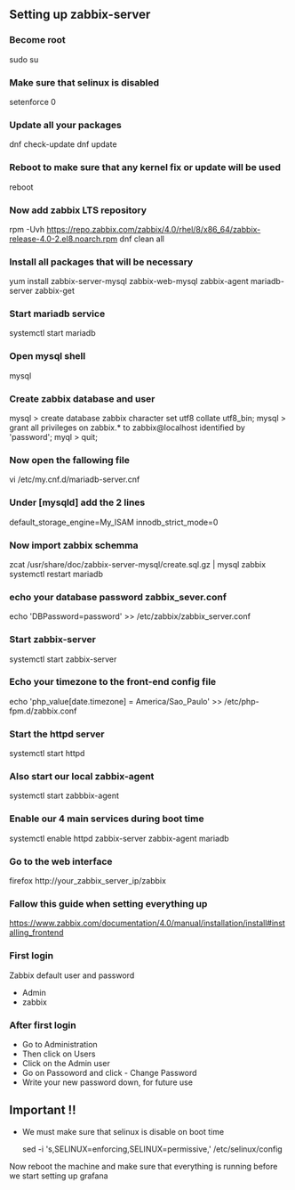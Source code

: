 ## Setting up zabbix-server


### Become root
 sudo su


### Make sure that selinux is disabled
 setenforce 0 


### Update all your packages
 dnf check-update
 dnf update


### Reboot to make sure that any kernel fix or update will be used
 reboot


### Now add zabbix LTS repository
 rpm -Uvh https://repo.zabbix.com/zabbix/4.0/rhel/8/x86_64/zabbix-release-4.0-2.el8.noarch.rpm
 dnf clean all


### Install all packages that will be necessary 
 yum install zabbix-server-mysql zabbix-web-mysql zabbix-agent mariadb-server zabbix-get


### Start mariadb service
 systemctl start mariadb


### Open mysql shell
 mysql


### Create zabbix database and user
  mysql > create database zabbix character set utf8 collate utf8_bin;
  mysql > grant all privileges on zabbix.* to zabbix@localhost identified by 'password';
  myql > quit; 


### Now open the fallowing file
 vi /etc/my.cnf.d/mariadb-server.cnf 


### Under [mysqld] add the 2 lines
 default_storage_engine=My_ISAM
 innodb_strict_mode=0


### Now import zabbix schemma
 zcat /usr/share/doc/zabbix-server-mysql/create.sql.gz | mysql  zabbix 
 systemctl restart mariadb


### echo your database password zabbix_sever.conf 
 echo 'DBPassword=password' >> /etc/zabbix/zabbix_server.conf


### Start zabbix-server 
systemctl start zabbix-server


### Echo your timezone to  the front-end config file
 echo 'php_value[date.timezone] = America/Sao_Paulo' >>  /etc/php-fpm.d/zabbix.conf


### Start the httpd server 
 systemctl start httpd 


### Also start our local zabbix-agent 
 systemctl start zabbbix-agent


### Enable our 4 main services during boot time
 systemctl enable httpd zabbix-server zabbix-agent mariadb


### Go to the web interface 
 firefox http://your_zabbix_server_ip/zabbix


### Fallow this guide when setting everything up
 https://www.zabbix.com/documentation/4.0/manual/installation/install#installing_frontend


### First login
Zabbix default user and password
- Admin
- zabbix

### After first login 
 - Go to Administration
 - Then click on Users
 - Click on the Admin user
 - Go on Passoword and click - Change Password
 - Write your new password down, for future use


## Important !!
- We must make sure that selinux is disable on boot time

  sed -i 's,SELINUX=enforcing,SELINUX=permissive,' /etc/selinux/config

Now reboot the machine and make sure that everything is running before we start setting up grafana 

